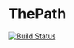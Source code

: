 # ThePath
[![Build Status](https://travis-ci.org/imbananko/ThePath.svg?branch=master)](https://travis-ci.org/imbananko/ThePath)
